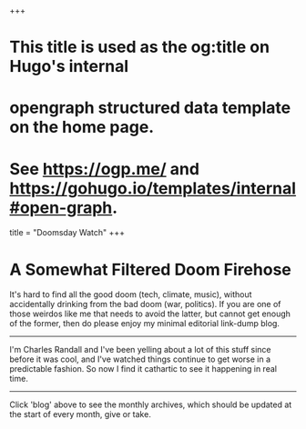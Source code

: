 +++
# This title is used as the og:title on Hugo's internal
# opengraph structured data template on the home page.
# See https://ogp.me/ and https://gohugo.io/templates/internal#open-graph.
title = "Doomsday Watch"
+++

# A Somewhat Filtered Doom Firehose

It's hard to find all the good doom (tech, climate, music), without accidentally drinking from the bad doom (war, politics). If you are one of those weirdos like me that needs to avoid the latter, but cannot get enough of the former, then do please enjoy my minimal editorial link-dump blog. 

---

I'm Charles Randall and I've been yelling about a lot of this stuff since before it was cool, and I've watched things continue to get worse in a predictable fashion. So now I find it cathartic to see it happening in real time.

---

Click 'blog' above to see the monthly archives, which should be updated at the start of every month, give or take.